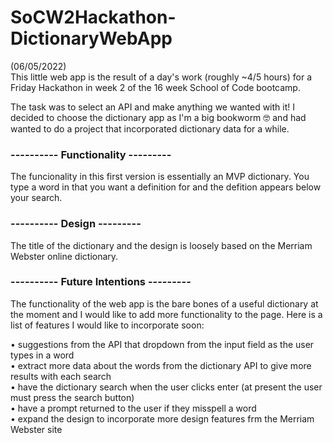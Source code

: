 # SoCW2Hackathon-DictionaryWebApp

(06/05/2022)  <br />
This little web app is the result of a day's work (roughly ~4/5 hours) for a Friday Hackathon in week 2 of the 16 week School of Code bootcamp.

The task was to select an API and make anything we wanted with it!
I decided to choose the dictionary app as I'm a big bookworm 🤓 and had wanted to do a project that incorporated dictionary data for a while.  <br />


### ---------- Functionality ---------  <br />
The funcionality in this first version is essentially an MVP dictionary. You type a word in that you want a definition for and the defition appears below your search.  <br />


### ---------- Design ---------  <br />
The title of the dictionary and the design is loosely based on the Merriam Webster online dictionary.  <br />


### ---------- Future Intentions ---------  <br />
The functionality of the web app is the bare bones of a useful dictionary at the moment and I would like to add more functionality to the page.
Here is a list of features I would like to incorporate soon: 

• suggestions from the API that dropdown from the input field as the user types in a word <br />
• extract more data about the words from the dictionary API to give more results with each search <br />
• have the dictionary search when the user clicks enter (at present the user must press the search button) <br />
• have a prompt returned to the user if they misspell a word <br />
• expand the design to incorporate more design features frm the Merriam Webster site <br />